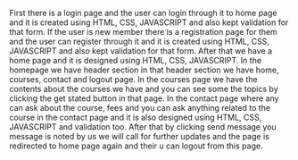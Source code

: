 First there is a login page and the user can login through it to home page and it is created using HTML, CSS, JAVASCRIPT and also kept validation for that form. If the user is new member there is a registration page for them and the user can register through it and it is created using HTML, CSS, JAVASCRIPT and also kept validation for that form. After that we have a home page and it is designed using HTML, CSS, JAVASCRIPT.  In the homepage we have header section in that header section we have home, courses, contact and logout page. In the courses page we have the contents about the courses we have and you can see some the topics by clicking the get stated button in that page. In the contact page where any can ask about the course, fees and you can ask anything related to the course in the contact page and it is also designed using HTML, CSS, JAVASCRIPT and validation too. After that by clicking send message you message is noted by us we will call for further updates and the page is redirected to home page again and their u can logout from this page.
